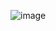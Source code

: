 ![image](https://github.com/Aldebaran2105/Aldebaran/assets/112716227/ed1e158e-e205-4633-aa85-ee9819130763)
